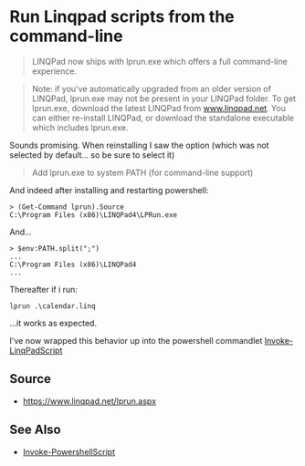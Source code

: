 ﻿# Run Linqpad scripts from the command-line

> LINQPad now ships with lprun.exe which offers a full command-line experience.

> Note: if you've automatically upgraded from an older version of LINQPad, lprun.exe may not be present in your LINQPad folder. To get lprun.exe, download the latest LINQPad from www.linqpad.net. You can either re-install LINQPad, or download the standalone executable which includes lprun.exe.

Sounds promising. When reinstalling I saw the option (which was not selected by default... so be sure to select it)

> Add lprun.exe to system PATH (for command-line support)

And indeed after installing and restarting powershell:

    > (Get-Command lprun).Source
    C:\Program Files (x86)\LINQPad4\LPRun.exe

And...

    > $env:PATH.split(";")
    ...
    C:\Program Files (x86)\LINQPad4
    ...

Thereafter if i run:

    lprun .\calendar.linq

...it works as expected.

I've now wrapped this behavior up into the powershell commandlet [Invoke-LinqPadScript](invoke_linqpad_commandlet.md)



## Source

 * <https://www.linqpad.net/lprun.aspx>

## See Also

 * [Invoke-PowershellScript](invoke_linqpad_commandlet.md)